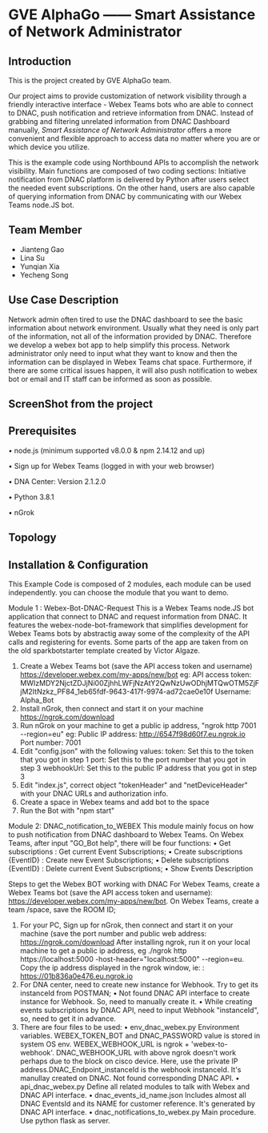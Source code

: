 # GVE AlphaGo —— Smart Assistance of Network Administrator

## Introduction

This is the project created by GVE AlphaGo team.

Our project aims to provide customization of network visibility through a friendly interactive interface - Webex Teams bots who are able to connect to DNAC, push notification and retrieve information from DNAC. Instead of grabbing and filtering unrelated information from DNAC Dashboard manually, *Smart Assistance of Network Administrator* offers a more convenient and flexible approach to access data no matter where you are or which device you utilize.

This is the example code using Northbound APIs to accomplish the network visibility. Main functions are composed of two coding sections: Initiative notification from DNAC platform is delivered by Python after users select the needed event subscriptions. On the other hand, users are also capable of querying information from DNAC by communicating with our Webex Teams node.JS bot.

## Team Member

- Jianteng Gao
- Lina Su
- Yunqian Xia
- Yecheng Song

## Use Case Description

Network admin often tired to use the DNAC dashboard to see the basic information about network environment. Usually what they need is only part of the information, not all of the information provided by DNAC. Therefore we develop a webex bot app to help simplify this process. Network administrator only need to input what they want to know and then the information can be displayed in Webex Teams chat space. Furthermore, if there are some critical issues happen, it will also push notification to webex bot or email and IT staff can be informed as soon as possible.

## ScreenShot from the project 
 
 
 

 
 
## Prerequisites
•	 node.js (minimum supported v8.0.0 & npm 2.14.12 and up)

•	 Sign up for Webex Teams (logged in with your web browser)

•	DNA Center: Version 2.1.2.0

•	Python 3.8.1

•	nGrok

## Topology 
 
## Installation & Configuration 

This Example Code is composed of 2 modules, each module can be used independently. you can choose the module that you want to demo.

Module 1 : Webex-Bot-DNAC-Request
This is a Webex Teams node.JS bot application that connect to DNAC and request information from DNAC. It features the webex-node-bot-framework that simplifies development for Webex Teams bots by abstractig away some of the complexity of the API calls and registering for events. Some parts of the app are taken from on the old sparkbotstarter template created by Victor Algaze.
1.	Create a Webex Teams bot (save the API access token and username) https://developer.webex.com/my-apps/new/bot eg: API access token: MWIzMDY2NjctZDJjNi00ZjhhLWFjNzAtY2QwNzUwODhjMTQwOTM5ZjFjM2ItNzkz_PF84_1eb65fdf-9643-417f-9974-ad72cae0e10f Username: Alpha_Bot
2.	Install nGrok, then connect and start it on your machine https://ngrok.com/download
3.	Run nGrok on your machine to get a public ip address, "ngrok http 7001 --region=eu" eg: Public IP address: http://6547f98d60f7.eu.ngrok.io Port number: 7001
4.	Edit "config.json" with the following values: token: Set this to the token that you got in step 1 port: Set this to the port number that you got in step 3 webhookUrl: Set this to the public IP address that you got in step 3
5.	Edit "index.js", correct object "tokenHeader" and "netDeviceHeader" with your DNAC URLs and authorization info.
6.	Create a space in Webex teams and add bot to the space
7.	Run the Bot with "npm start"

Module 2:  DNAC_notification_to_WEBEX
This module mainly focus on how to push notification from DNAC dashboard to Webex Teams. 
On Webex Teams, after input "GO_Bot help", there will be four functions: 
•	 Get subscriptions : Get current Event Subscriptions;
•	 Create subscriptions {EventID} : Create new Event Subscriptions;
•	 Delete subscriptions {EventID} : Delete current Event Subscriptions;
•	 Show Events Description

Steps to get the Webex BOT working with DNAC
For Webex Teams, create a Webex Teams bot (save the API access token and username): https://developer.webex.com/my-apps/new/bot. On Webex Teams, create a team /space, save the ROOM ID;
1.	For your PC, Sign up for nGrok, then connect and start it on your machine (save the port number and public web address: https://ngrok.com/download After installing ngrok, run it on your local machine to get a public ip address, eg ./ngrok http https://localhost:5000 -host-header="localhost:5000" --region=eu. Copy the ip address displayed in the ngrok window, ie: : https://01b836a0e476.eu.ngrok.io
2.	For DNA center, need to create new instance for Webhook. Try to get its instanceId from POSTMAN;
•	 Not found DNAC API interface to create instance for Webhook. So, need to manually create it.
•	 While creating events subscriptions by DNAC API, need to input Webhook "instanceId", so, need to get it in advance.
3.	There are four files to be used:
•	 env_dnac_webex.py Environment variables. WEBEX_TOKEN_BOT and DNAC_PASSWORD value is stored in system OS env. WEBEX_WEBHOOK_URL is ngrok + 'webex-to-webhook'. DNAC_WEBHOOK_URL with above ngrok doesn't work perhaps due to the block on cisco device. Here, use the private IP address.DNAC_Endpoint_instanceId is the webhook instanceId. It's manullay created on DNAC. Not found corresponding DNAC API.
•	 api_dnac_webex.py Define all related modules to talk with Webex and DNAC API interface.
•	 dnac_events_id_name.json Includes almost all DNAC EventsId and its NAME for customer reference. It's generated by DNAC API interface.
•	 dnac_notifications_to_webex.py Main procedure. Use python flask as server.


